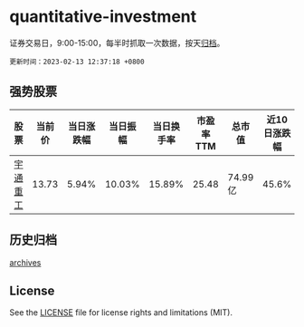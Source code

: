 # quantitative-investment

证券交易日，9:00-15:00，每半时抓取一次数据，按天[归档](archives)。

`更新时间：2023-02-13 12:37:18 +0800`

## 强势股票

|股票|当前价|当日涨跌幅|当日振幅|当日换手率|市盈率TTM|总市值|近10日涨跌幅|
|----|----|----|----|----|----|----|----|
|[宇通重工](https://xueqiu.com/S/SH600817)|13.73|5.94%|10.03%|15.89%|25.48|74.99亿|45.6%|

## 历史归档

[archives](archives)

## License

See the [LICENSE](LICENSE) file for license rights and limitations (MIT).